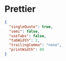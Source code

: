 # Prettier

```json title=".prettierrc"
{
  "singleQuote": true,
  "semi": false,
  "useTabs": false,
  "tabWidth": 2,
  "trailingComma": "none",
  "printWidth": 80
}
```
